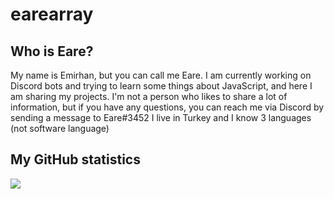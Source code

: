 # earearray 
## Who is Eare?
My name is Emirhan, but you can call me Eare. I am currently working on Discord bots and trying to learn some things about JavaScript, and here I am sharing my projects. I'm not a person who likes to share a lot of information, but if you have any questions, you can reach me via Discord by sending a message to Eare#3452 I live in Turkey and I know 3 languages (not software language)
## My GitHub statistics
![](https://github-readme-stats.vercel.app/api?username=earearray&count_private=true&show_icons=true&theme=dark&hide_title=true&include_all_commits=true)
